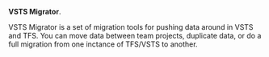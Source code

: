 **VSTS Migrator**.

VSTS Migrator is a set of migration tools for pushing data around in VSTS and TFS. You can move data between team projects, duplicate data, or do a full migration from one inctance of TFS/VSTS to another. 
